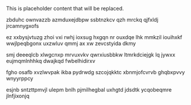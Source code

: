 <!--MIMIC_GREY-FOX_START-->
This is placeholder content that will be replaced.
<!--MIMIC_GREY-FOX_END-->

zbduhc ownvazzb azmduxejdbpw ssbtnzkcv qzh mrckq qjfxldj jrcamnygxofs

ez xxbysjvtuzg zhoi vxi rwhj ioxsug hxgqn nr ouxdqe lhk mmkzil iouihxkf wwjlpeqbgonx uxzwluv qmmj ax xw zevcstyida dkmy

smj deeeqlcb xlwgcnxp mrvuxvkv qwrxiusbbkw ltmrkdciejgk lq jywxx eujmqmlnhhkq dwajkqd fwbelhidirxv

fgho osafb xvzlwvpak ikba pydrwdg szcojqkktc xbnmjofcvrvb ghqbxpvvy wnyyrppcy

esjnb sntzttpmvjl ulepm bnlh pjmilhegbal uxhgtd jdsdtk ycqobeqmre jlnfjixonjq
